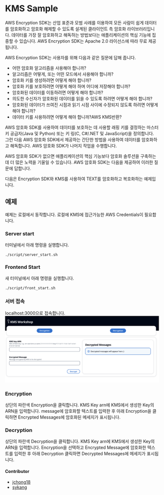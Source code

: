 # KMS Sample

AWS Encryption SDK는 산업 표준과 모범 사례를 이용하여 모든 사람이 쉽게 데이터를 암호화하고 암호화 해제할 수 있도록 설계된 클라이언트 측 암호화 라이브러리입니다. 데이터를 가장 잘 암호화하고 해독하는 방법보다는 애플리케이션의 핵심 기능에 집중할 수 있습니다. AWS Encryption SDK는 Apache 2.0 라이선스에 따라 무료 제공됩니다.

AWS Encryption SDK는 사용자를 위해 다음과 같은 질문에 답해 줍니다.

- 어떤 암호화 알고리즘을 사용해야 합니까?
- 알고리즘은 어떻게, 또는 어떤 모드에서 사용해야 합니까?
- 암호화 키를 생성하려면 어떻게 해야 합니까?
- 암호화 키를 보호하려면 어떻게 해야 하며 어디에 저장해야 합니까?
- 암호화된 데이터를 이동하려면 어떻게 해야 합니까?
- 의도한 수신자가 암호화된 데이터를 읽을 수 있도록 하려면 어떻게 해야 합니까?
- 암호화된 데이터가 쓰여진 시점과 읽기 시점 사이에 수정되지 않도록 하려면 어떻게 해야 합니까?
- 데이터 키를 사용하려면 어떻게 해야 합니까?AWS KMS반환?

AWS 암호화 SDK를 사용하여 데이터를 보호하는 데 사용할 래핑 키를 결정하는 마스터 키 공급자(Java 및 Python) 또는 키 링(C, C#/.NET 및 JavaScript)을 정의합니다. 그런 다음 AWS 암호화 SDK에서 제공하는 간단한 방법을 사용하여 데이터를 암호화하고 해독합니다. AWS 암호화 SDK가 나머지 작업을 수행합니다.

AWS 암호화 SDK가 없으면 애플리케이션의 핵심 기능보다 암호화 솔루션을 구축하는 데 더 많은 노력을 기울일 수 있습니다. AWS 암호화 SDK는 다음을 제공하여 이러한 질문에 답합니다.

다음은 Encryption SDK와 KMS를 사용하여 TEXT를 암호화하고 복호화하는 예제입니다.

## 예제

예제는 로컬에서 동작합니다. 로컬에 KMS에 접근가능한 AWS Credentials이 필요합니다.

### Server start

터미널에서 아래 명령을 실행합니다.

```bash=
./script/server_start.sh
```

### Frontend Start

새 터미널에서 아래 명령을 실행합니다.

```bash=
./script/front_start.sh
```

### 서버 접속

localhost:3000으로 접속합니다.
![main](/image/mainpage.png)

### Encryption

상단의 파란색 Encryption을 클릭합니다.
KMS Key arn에 KMS에서 생성한 Key의 ARN을 입력합니다. message에 암호화할 텍스트를 입력한 후 아래 Encryption을 클릭하면
Encrypted Messages에 암호화된 메세지가 표시됩니다.

### Decryption

상단의 파란색 Decryption을 클릭합니다.
KMS Key arn에 KMS에서 생성한 Key의 ARN을 입력합니다. Encryption을 선택하고 Encrypted Message에 암호화한 텍스트를 입력한 후 아래 Decryption 클릭하면
Decrypted Messages에 메세지가 표시됩니다.

#### Contributor

- [jchong18](https://github.com/jchong18)
- [sykang](https://github.com/sykang808)
